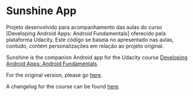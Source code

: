 Sunshine App 
========
Projeto desenvolvido para acompanhamento das aulas do curso [Developing Android Apps: Android Fundamentals] oferecido pela plataforma Udacity. Este código se baseia no apresentado nas aulas, contudo, contém personalizações em relação ao projeto original.

Sunshine is the companion Android app for the Udacity course [Developing Android Apps: Android Fundamentals](https://www.udacity.com/course/ud853).

For the original version, please go [here](https://github.com/udacity/Sunshine).

A changelog for the course can be found [here](https://docs.google.com/a/knowlabs.com/document/d/193xJb_OpcNCqgquMhxPrMh05IEYFXQqt0S6-6YK8gBw/pub).
